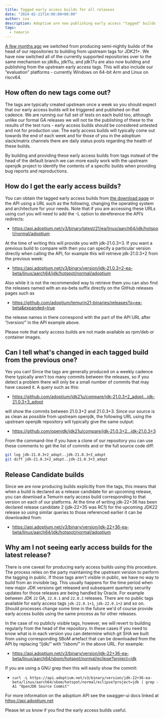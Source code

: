 ```yaml
---
title: Tagged early access builds for all releases
date: "2024-02-21T14:00:00+00:00"
author: sxa
description: Adoptium are now publishing early access "tagged" builds for all Temurin releases
tags:
  - temurin
---
```


[A few months ago](https://adoptium.net/blog/2023/08/early-access-builds)
we switched from producing semi-nightly builds of the head of our
repositories to building from upstream tags for JDK21+.  We have now
switched all of the currently supported repositories over to the same
mechanism so jdk8u, jdk11u, and jdk17u are also now building and publishing
from the upstream early access tags.  This will also include our
“evaluation” platforms - currently Windows on 64-bit Arm and Linux on
riscv64.

## How often do new tags come out?

The tags are typically created upstream once a week so you should expect
that our early access builds will be triggered and published on that
cadence.  We are running our full set of tests on each build too, although
unlike our formal GA releases we will not tie the publishing of these to the
results of the test runs - early access builds should be considered untested
and not for production use.  The early access builds will typically come out
towards the end of each week and for those of you in the adoptium
slack/matrix channels there are daily status posts regarding the health of
these builds.

By building and providing these early access builds from tags instead of the
head of the default branch we can more easily work with the upstream openjdk
project to identify the contents of a specific builds when providing bug
reports and reproductions.

## How do I get the early access builds?

You can obtain the tagged early access builds from [the
download page](https://adoptium.net/temurin/nightly/) or the API
using a URL such as the following, changing the operating system and
architecture for your needs.  Note that if you are accessing these URLs
using curl you will need to add the -L option to dereference the API’s
redirects:

- https://api.adoptium.net/v3/binary/latest/21/ea/linux/aarch64/jdk/hotspot/normal/adoptium

At the time of writing this will provide you with jdk-21.0.3+3.  If you want
a previous build to compare with then you can specify a particular version
directly when calling the API, for example this will retrieve jdk-21.0.3+2
from the previous week:

- https://api.adoptium.net/v3/binary/version/jdk-21.0.3+2-ea-beta/linux/aarch64/jdk/hotspot/normal/adoptium

Also while it is not the recommended way to retrieve them you can also find
the releases named with an ea-beta suffix directly on the GitHub releases
pages such as

- https://github.com/adoptium/temurin21-binaries/releases?q=ea-beta&expanded=true

the release names in there correspond with the part of the API URL after
“/version/” in the API example above.

Please note that early access builds are not made available as rpm/deb or
container images.

## Can I tell what's changed in each tagged build from the previous one?

Yes you can!  Since the tags are generally produced on a weekly cadence
there typically aren't too many commits between the releases, so if you
detect a problem there will only be a small number of commits that may have
caused it.  A query such as this:

- https://github.com/adoptium/jdk21u/compare/jdk-21.0.3+2_adopt...jdk-21.0.3+3_adopt

will show the commits between 21.0.3+2 and 21.0.3+3.  Since our source is as
clean as possible from upstream openjdk, the following URL using the
upstream openjdk repository will typically give the same output:

- https://github.com/openjdk/jdk21u/compare/jdk-21.0.3+2...jdk-21.0.3+3

From the command-line if you have a clone of our repository you can use
these comments to get the list of commits and or the full source code diff:

```sh
git log jdk-21.0.3+2_adopt..jdk-21.0.3+3_adopt
git diff jdk-21.0.3+2_adopt..jdk-21.0.3+3_adopt
```

## Release Candidate builds

Since we are now producing builds explicitly from the tags, this means that
when a build is declared as a release candidate for an upcoming release, you
can download a Temurin early access build corresponding to that version on
each of our platforms.  At the time of writing jdk-22+36 has been declared
release candidate 2 (jdk-22+35 was RC1) for the upcoming JDK22 release so
using similar queries to those referenced earlier it can be downloaded from:

- https://api.adoptium.net/v3/binary/version/jdk-22+36-ea-beta/linux/aarch64/jdk/hotspot/normal/adoptium

## Why am I not seeing early access builds for the latest release?

There is one caveat for producing early access builds using this procedure.
The process relies on the party maintaining the upstream version to perform
the tagging in public.  If those tags aren't visible in public, we have no
way to build from an invisible tag.  This usually happens for the time
period when new major JDK versions get released and subsequent quarterly
security updates for those releases are being handled by Oracle.  For
example between JDK `22` GA, `22.0.1` and `22.0.2` releases.  There are no
public tags available for early access tags `jdk-22.0.1+1`, `jdk-22.0.1+2`
and so on.  Should processes change some time in the future we'd of course
provide early access builds using the same process as for other releases.

In the case of no publicly visible tags, however, we will revert to building
regularly from the head of the repository.  In these cases if you need to
know what is in each version you can determine which git SHA we built from
using corresponding SBoM artefact that can be downloaded from the API by
replacing “/jdk/” with “/sbom/” in the above URL.  For example:

- https://api.adoptium.net/v3/binary/version/jdk-22+36-ea-beta/linux/aarch64/sbom/hotspot/normal/eclipse?project=jdk

If you are using a GNU grep then this will easily show the commit:

- `curl -L https://api.adoptium.net/v3/binary/version/jdk-22+36-ea-beta/linux/aarch64/sbom/hotspot/normal/eclipse?project=jdk | grep -A1 "OpenJDK Source Commit"`

For more information on the adoptium API see the swagger-ui docs linked at https://api.adoptium.net

Please let us know if you find the early access builds useful.
